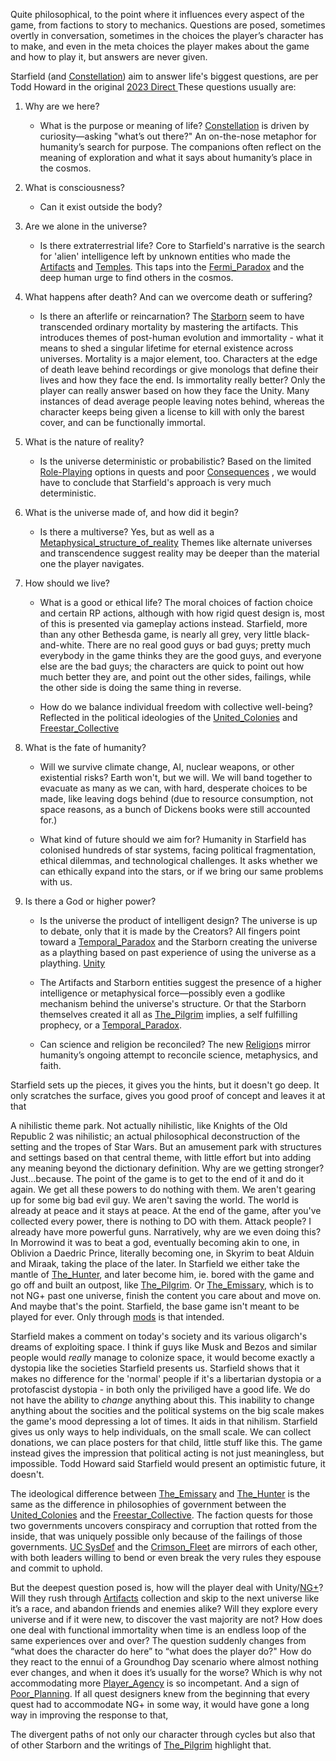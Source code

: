 Quite philosophical, to the point where it influences every aspect of the game, from factions to story to mechanics. Questions are posed, sometimes overtly in conversation, sometimes in the choices the player’s character has to make, and even in the meta choices the player makes about the game and how to play it, but answers are never given.

Starfield (and [Constellation](Constellation.md)) aim to answer life's biggest questions, are per Todd Howard in the original [2023 Direct ](Marketing.md)
These questions usually are:
1. Why are we here?
	- What is the purpose or meaning of life?
		[Constellation](Constellation.md) is driven by curiosity—asking "what’s out there?"  An on-the-nose metaphor for humanity’s search for purpose.
		The companions often reflect on the meaning of exploration and what it says about humanity’s place in the cosmos.
		
2. What is consciousness?
	- Can it exist outside the body?
	
3. Are we alone in the universe?
	- Is there extraterrestrial life?
		Core to Starfield's narrative is the search for 'alien' intelligence left by unknown entities who made the [Artifacts](Artifacts.md) and [Temples](Temples.md). This taps into the [Fermi_Paradox](Fermi_Paradox.md) and the deep human urge to find others in the cosmos.
	
4. What happens after death? And can we overcome death or suffering?
	- Is there an afterlife or reincarnation?
		The [Starborn](Starborn.md) seem to have transcended ordinary mortality by mastering the artifacts. This introduces themes of post-human evolution and immortality - what it means to shed a singular lifetime for eternal existence across universes.
		Mortality is a major element, too. Characters at the edge of death leave behind recordings or give monologs that define their lives and how they face the end. Is immortality really better? Only the player can really answer based on how they face the Unity.
		Many instances of dead average people leaving notes behind, whereas the character keeps being given a license to kill with only the barest cover, and can be functionally immortal.
		
5. What is the nature of reality?
	- Is the universe deterministic or probabilistic?
		Based on the limited [Role-Playing](Role-Playing.md) options in quests and poor [Consequences](Consequences.md) , we would have to conclude that Starfield's approach is very much deterministic.
		
6. What is the universe made of, and how did it begin?
	- Is there a multiverse?
		Yes, but as well as a [Metaphysical_structure_of_reality](Metaphysical_structure_of_reality.md) 
		Themes like alternate universes and transcendence suggest reality may be deeper than the material one the player navigates.
		
7. How should we live?
	- What is a good or ethical life?
		The moral choices of faction choice and certain RP actions, although with how rigid quest design is, most of this is presented via gameplay actions instead.
			Starfield, more than any other Bethesda game, is nearly all grey, very little black-and-white. There are no real good guys or bad guys; pretty much everybody in the game thinks they are the good guys, and everyone else are the bad guys; the characters are quick to point out how much better they are, and point out the other sides, failings, while the other side is doing the same thing in reverse.
			
	- How do we balance individual freedom with collective well-being?
		Reflected in the political ideologies of the [United_Colonies](United_Colonies.md) and [Freestar_Collective](Freestar_Collective.md)
		
8. What is the fate of humanity?
	- Will we survive climate change, AI, nuclear weapons, or other existential risks?
		Earth won't, but we will. We will band together to evacuate as many as we can, with hard, desperate choices to be made, like leaving dogs behind (due to resource consumption, not space reasons, as a bunch of Dickens books were still accounted for.)
		
	- What kind of future should we aim for?
		Humanity in Starfield has colonised hundreds of star systems, facing political fragmentation, ethical dilemmas, and technological challenges. It asks whether we can ethically expand into the stars, or if we bring our same problems with us.
		
9. Is there a God or higher power?
	- Is the universe the product of intelligent design?
		The universe is up to debate, only that it is made by the Creators? All fingers point toward a [Temporal_Paradox](Temporal_Paradox.md) and the Starborn creating the universe as a plaything based on past experience of using the universe as a plaything. [Unity](Unity.md)
		
	- The Artifacts and Starborn entities suggest the presence of a higher intelligence or metaphysical force—possibly even a godlike mechanism behind the universe's structure. Or that the Starborn themselves created it all as [The_Pilgrim](The_Pilgrim.md) implies, a self fulfilling prophecy, or a [Temporal_Paradox](Temporal_Paradox.md).
	
	- Can science and religion be reconciled?
		The new [Religion](Religion.md)s mirror humanity’s ongoing attempt to reconcile science, metaphysics, and faith.

Starfield sets up the pieces, it gives you the hints, but it doesn't go deep. It only scratches the surface, gives you good proof of concept and leaves it at that

A nihilistic theme park. Not actually nihilistic, like Knights of the Old Republic 2 was nihilistic; an actual philosophical deconstruction of the setting and the tropes of Star Wars. But an amusement park with structures and settings based on that central theme, with little effort but into adding any meaning beyond the dictionary definition.
	Why are we getting stronger? Just...because. The point of the game is to get to the end of it and do it again. We get all these powers to do nothing with them. We aren't gearing up for some big bad evil guy. We aren't saving the world. The world is already at peace and it stays at peace. At the end of the game, after you've collected every power, there is nothing to DO with them. Attack people? I already have more powerful guns. Narratively, why are we even doing this?
		In Morrowind it was to beat a god, eventually becoming akin to one, in Oblivion a Daedric Prince, literally becoming one, in Skyrim to beat Alduin and Miraak, taking the place of the later.
			In Starfield we either take the mantle of [The_Hunter](The_Hunter.md), and later become him, ie. bored with the game and go off and built an outpost, like [The_Pilgrim](The_Pilgrim.md). Or [The_Emissary](The_Emissary.md), which is to not NG+ past one universe, finish the content you care about and move on. And maybe that's the point. Starfield, the base game isn't meant to be played for ever. Only through [mods](Reliance_on_Mods.md) is that intended.

Starfield makes a comment on today's society and its various oligarch's dreams of exploiting space. I think if guys like Musk and Bezos and similar people would _really_ manage to colonize space, it would become exactly a dystopia like the societies Starfield presents us. Starfield shows that it makes no difference for the 'normal' people if it's a libertarian dystopia or a protofascist dystopia - in both only the priviliged have a good life.
We do not have the ability to _change_ anything about this. 
	This inability to change anything about the socities and the political systems on the big scale makes the game's mood depressing a lot of times. It aids in that nihilism.
		Starfield gives us only ways to help individuals, on the small scale. We can collect donations, we can place posters for that child, little stuff like this.
			The game instead gives the impression that political acting is not just meaningless, but impossible. Todd Howard said Starfield would present an optimistic future, it doesn't.

The ideological difference between [The_Emissary](The_Emissary.md) and [The_Hunter](The_Hunter.md) is the same as the difference in philosophies of government between the [United_Colonies](United_Colonies.md) and the [Freestar_Collective](Freestar_Collective.md). The faction quests for those two governments uncovers conspiracy and corruption that rotted from the inside, that was uniquely possible only because of the failings of those governments. 
[UC SysDef](UC%20SysDef) and the [Crimson_Fleet](Crimson_Fleet.md) are mirrors of each other, with both leaders willing to bend or even break the very rules they espouse and commit to uphold.

But the deepest question posed is, how will the player deal with Unity/[NG+](NG+.md)? Will they rush through [Artifacts](Artifacts.md) collection and skip to the next universe like it’s a race, and abandon friends and enemies alike? Will they explore every universe and if it were new, to discover the vast majority are not? How does one deal with functional immortality when time is an endless loop of the same experiences over and over? The question suddenly changes from “what does the character do here” to “what does the player do?" How do they react to the ennui of a Groundhog Day scenario where almost nothing ever changes, and when it does it’s usually for the worse?
	Which is why not accommodating more [Player_Agency](Player_Agency.md) is so incompetant. And a sign of [Poor_Planning](Poor_Planning.md). If all quest designers knew from the beginning that every quest had to accommodate NG+ in some way, it would have gone a long way in improving the response to that,

The divergent paths of not only our character through cycles but also that of other Starborn and the writings of [The_Pilgrim](The_Pilgrim.md) highlight that.


